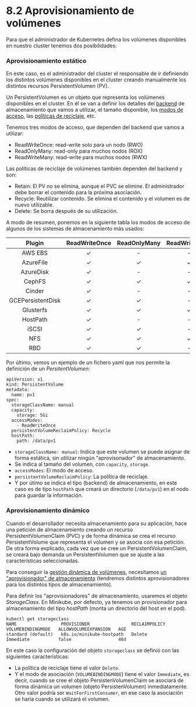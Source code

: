 # 8.2 Aprovisionamiento de volúmenes

Para que el administrador de Kubernetes defina los volúmenes disponibles en nuestro cluster tenemos dos posibilidades:

###

### Aprovisionamiento estático

En este caso, es el administrador del cluster el responsable de ir definiendo los distintos volúmenes disponibles en el cluster creando manualmente los distintos recursos PersistentVolumen (PV).

Un PersistentVolumen es un objeto que representa los volúmenes disponibles en el cluster. En él se van a definir los detalles del [backend](https://kubernetes.io/docs/concepts/storage/persistent-volumes/#types-of-persistent-volumes) de almacenamiento que vamos a utilizar, el tamaño disponible, los [modos de acceso](https://kubernetes.io/docs/concepts/storage/persistent-volumes/#access-modes), las [políticas de reciclaje](https://kubernetes.io/docs/concepts/storage/persistent-volumes/#reclaim-policy), etc.

Tenemos tres modos de acceso, que dependen del backend que vamos a utilizar:

* ReadWriteOnce: read-write solo para un nodo (RWO)
* ReadOnlyMany: read-only para muchos nodos (ROX)
* ReadWriteMany: read-write para muchos nodos (RWX)

Las políticas de reciclaje de volúmenes también dependen del backend y son:

* Retain: El PV no se elimina, aunque el PVC se elimine. El administrador debe borrar el contenido para la próxima asociación.
* Recycle: Reutilizar contenido. Se elimina el contenido y el volumen es de nuevo utilizable.
* Delete: Se borra después de su utilización.

A modo de resumen, ponemos en la siguiente tabla los modos de acceso de algunos de los sistemas de almacenamiento más usados:

|       Plugin      | ReadWriteOnce | ReadOnlyMany | ReadWriteMany |
| :---------------: | :-----------: | :----------: | :-----------: |
|      AWS EBS      |       ✓       |       -      |       -       |
|     AzureFile     |       ✓       |       ✓      |       ✓       |
|     AzureDisk     |       ✓       |       -      |       -       |
|       CephFS      |       ✓       |       ✓      |       ✓       |
|       Cinder      |       ✓       |       -      |       -       |
| GCEPersistentDisk |       ✓       |       ✓      |       -       |
|     Glusterfs     |       ✓       |       ✓      |       ✓       |
|      HostPath     |       ✓       |       -      |       -       |
|       iSCSI       |       ✓       |       ✓      |       -       |
|        NFS        |       ✓       |       ✓      |       ✓       |
|        RBD        |       ✓       |       ✓      |       -       |

Por último, vemos un ejemplo de un fichero yaml que nos permite la definición de un _PersitentVolumen_:

```
apiVersion: v1
kind: PersistentVolume
metadata:
  name: pv1
spec:
  storageClassName: manual
  capacity:
    storage: 5Gi
  accessModes:
    - ReadWriteOnce
  persistentVolumeReclaimPolicy: Recycle
  hostPath:
    path: /data/pv1
```

* `storageClassName: manual`: Indica que este volumen se puede asignar de forma estática, sin utilizar ningún "aprovisonador" de almacenamiento.
* Se indica al tamaño del volumen, con `capacity`, `storage`.
* `accessModes`: El modo de acceso.
* `persistentVolumeReclaimPolicy`: La política de reciclaje.
* Y por útimo se indica el tipo (backend) de almacenamiento, en este caso es de tipo `hostPath` que creará un directorio (`/data/pv1`) en el nodo para guardar la información.

### Aprovisionamiento dinámico

Cuando el desarrollador necesita almacenamiento para su aplicación, hace una petición de almacenamiento creando un recurso PersistentVolumenClaim (PVC) y de forma dinámica se crea el recurso PersistentVolume que representa el volumen y se asocia con esa petición. De otra forma explicado, cada vez que se cree un PersistentVolumenClaim, se creará bajo demanda un PersistentVolumen que se ajuste a las características seleccionadas.

Para conseguir la [gestión dinámica de volúmenes](https://kubernetes.io/docs/concepts/storage/dynamic-provisioning/), necesitamos [un "aprovisionador" de almacenamiento](https://kubernetes.io/docs/concepts/storage/storage-classes/#provisioner) (tendremos distintos aprovisionadores para los distintos tipos de almacenamiento).

Para definir los "aprovisionadores" de almacenamiento, usaremos el objeto _StorageClass_. En Minikube, por defecto, ya tenemos un provisionador para almacenamiento del tipo _hostPath_ (monta un directorio del host en el pod).

```
kubectl get storageclass
NAME                 PROVISIONER                RECLAIMPOLICY   VOLUMEBINDINGMODE   ALLOWVOLUMEEXPANSION   AGE
standard (default)   k8s.io/minikube-hostpath   Delete          Immediate           false                  46d
```

En este caso la configuración del objeto `storageclass` se definió con las siguientes características:

* La política de reciclaje tiene el valor `Delete`.
* Y el modo de asociación (`VOLUMEBINDINGMODE`) tiene el valor `Immediate`, es decir, cuando se cree el objeto PersistenVolumenClaim se asociará de forma dinámica un volumen (objeto PersistenVolumen) inmediatamente. Otro valor podría ser `WaitForFirstConsumer`, en ese caso la asociación se haría cuando se utilizará el volumen.
